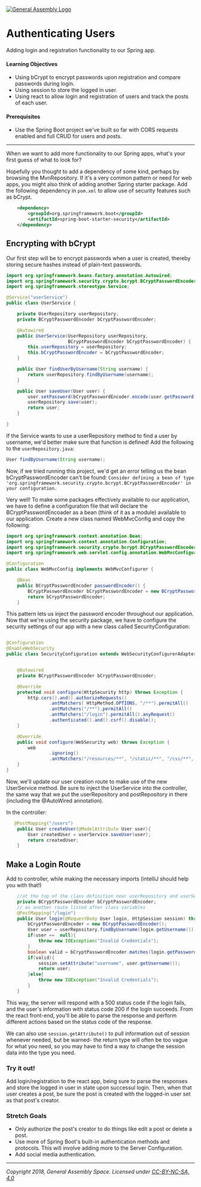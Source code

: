 [![General Assembly Logo](https://camo.githubusercontent.com/1a91b05b8f4d44b5bbfb83abac2b0996d8e26c92/687474703a2f2f692e696d6775722e636f6d2f6b6538555354712e706e67)](https://generalassemb.ly)

# Authenticating Users

Adding login and registration functionality to our Spring app.

#### Learning Objectives

- Using bCrypt to encrypt passwords upon registration and compare passwords during login.
- Using session to store the logged in user.
- Using react to allow login and registration of users and track the posts of each user.

#### Prerequisites

- Use the Spring Boot project we've built so far with CORS requests enabled and full CRUD for users and posts. 

---

When we want to add more functionality to our Spring apps, what's your first guess of what to look for? 

Hopefully you thought to add a dependency of some kind, perhaps by browsing the MvnRepository. If it's a very common pattern or need for web apps, you might also think of adding another Spring starter package. Add the following dependency in `pom.xml` to allow use of security features such as bCrypt. 

```xml
    <dependency>
        <groupId>org.springframework.boot</groupId>
        <artifactId>spring-boot-starter-security</artifactId>
    </dependency>
```

## Encrypting with bCrypt

Our first step will be to encrypt passwords when a user is created, thereby storing secure hashes instead of plain-text passwords. 

```java
import org.springframework.beans.factory.annotation.Autowired;
import org.springframework.security.crypto.bcrypt.BCryptPasswordEncoder;
import org.springframework.stereotype.Service;

@Service("userService")
public class UserService {

    private UserRepository userRepository;
    private BCryptPasswordEncoder bCryptPasswordEncoder;

    @Autowired
    public UserService(UserRepository userRepository,
                       BCryptPasswordEncoder bCryptPasswordEncoder) {
        this.userRepository = userRepository;
        this.bCryptPasswordEncoder = bCryptPasswordEncoder;
    }

    public User findUserByUsername(String username) {
        return userRepository.findByUsername(username);
    }

    public User saveUser(User user) {
        user.setPassword(bCryptPasswordEncoder.encode(user.getPassword()));
        userRepository.save(user);
        return user;
    }

}
```

If the Service wants to use a userRepository method to find a user by username, we'd better make sure that function is defined! Add the following to the `userRepository.java`:

```java
User findByUsername(String username);
```
Now, if we tried running this project, we'd get an error telling us the bean bCryptPasswordEncoder can't be found:
`Consider defining a bean of type 'org.springframework.security.crypto.bcrypt.BCryptPasswordEncoder' in your configuration.`

Very well! To make some packages effectively available to our application, we have to define a configuration file that will declare the BCryptPasswordEncoader as a bean (think of it as a module) available to our application. Create a new class named WebMvcConfig and copy the following:

```java
import org.springframework.context.annotation.Bean;
import org.springframework.context.annotation.Configuration;
import org.springframework.security.crypto.bcrypt.BCryptPasswordEncoder;
import org.springframework.web.servlet.config.annotation.WebMvcConfigurer;

@Configuration
public class WebMvcConfig implements WebMvcConfigurer {

    @Bean
    public BCryptPasswordEncoder passwordEncoder() {
        BCryptPasswordEncoder bCryptPasswordEncoder = new BCryptPasswordEncoder();
        return bCryptPasswordEncoder;
    }
```

This pattern lets us inject the password encoder throughout our application. Now that we're using the security package, we have to configure the security settings of our app with a new class called SecurityConfiguration:  

```java

@Configuration
@EnableWebSecurity
public class SecurityConfiguration extends WebSecurityConfigurerAdapter {


    @Autowired
    private BCryptPasswordEncoder bCryptPasswordEncoder;

    @Override
    protected void configure(HttpSecurity http) throws Exception {
        http.cors().and().authorizeRequests()
                .antMatchers( HttpMethod.OPTIONS, "/**").permitAll()
                .antMatchers("/**").permitAll()
                .antMatchers("/login").permitAll().anyRequest()
                .authenticated().and().csrf().disable();
    }

    @Override
    public void configure(WebSecurity web) throws Exception {
        web
                .ignoring()
                .antMatchers("/resources/**", "/static/**", "/css/**", "/js/**", "/images/**");
    }
}
```

Now, we'll update our user creation route to make use of the new UserService method. Be sure to inject the UserService into the controller, the same way that we put the userRepository and postRepository in there (including the @AutoWired annotation).

In the controller:
```java
   @PostMapping("/users")
    public User createUser(@ModelAttribute User user){
        User createdUser = userService.saveUser(user);
        return createdUser;
    }
```

## Make a Login Route

Add to controller, while making the necessary imports (intelliJ should help you with that!)

```java
    //at the top of the class definition near userRepository and userService:
    private BCryptPasswordEncoder bCryptPasswordEncoder;
    // as another route listed after class variables
    @PostMapping("/login")
    public User login(@RequestBody User login, HttpSession session) throws IOException{
        bCryptPasswordEncoder = new BCryptPasswordEncoder();
        User user = userRepository.findByUsername(login.getUsername());
        if(user ==  null){
            throw new IOException("Invalid Credentials");
        }
        boolean valid = bCryptPasswordEncoder.matches(login.getPassword(), user.getPassword());
        if(valid){
            session.setAttribute("username", user.getUsername());
            return user;
        }else{
            throw new IOException("Invalid Credentials");
        }
    }
```

This way, the server will respond with a 500 status code if the login fails, and the user's information with status code 200 if the login succeeds. From the react front-end, you'll be able to parse the response and perform different actions based on the status code of the response.

We can also use `session.getAttribute()` to pull information out of session whenever needed, but be warned- the return type will often be too vague for what you need, so you may have to find a way to change the session data into the type you need.

### Try it out!

Add login/registration to the react app, being sure to parse the responses and store the logged in user in state upon successul login. Then, when that user creates a post, be sure the post is created with the logged-in user set as that post's creator. 


### Stretch Goals

- Only authorize the post's creator to do things like edit a post or delete a post.
- Use more of Spring Boot's built-in authentication methods and protocols. This will involve adding more to the Server Configuration.
- Add social media authentication.

---

*Copyright 2018, General Assembly Space. Licensed under [CC-BY-NC-SA, 4.0](https://creativecommons.org/licenses/by-nc-sa/4.0/)*